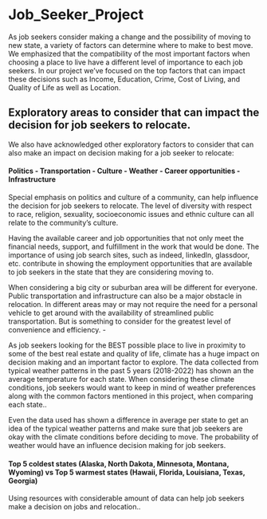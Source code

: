 # Job_Seeker_Project

As job seekers consider making a change and the possibility of moving to new state, a variety of factors can determine where to make to best move. We emphasized that the compatibility of the most important factors when choosing a place to live have a different level of importance to each job seekers. In our project we’ve focused on the top factors that can impact these decisions such as Income, Education, Crime, Cost of Living, and Quality of Life as well as Location.

## Exploratory areas to consider that can impact the decision for job seekers to relocate. 

We also have acknowledged other exploratory factors to consider that can also make an impact on decision making for a job seeker to relocate:
#### Politics - Transportation - Culture - Weather - Career opportunities - Infrastructure
Special emphasis on politics and culture of a community, can help influence the decision for job seekers to relocate. The level of diversity with respect to race, religion, sexuality, socioeconomic issues and ethnic culture can all relate to the community’s culture. 

Having the available career and job opportunities that not only meet the financial needs, support, and fulfillment in the work that would be done. The importance of using job search sites, such as indeed, linkedIn, glassdoor, etc. contribute in showing the employment opportunities that are available to job seekers in the state that they are considering moving to.

When considering a big city or suburban area will be different for everyone. Public transportation and infrastructure can also be a major obstacle in relocation. In different areas may or may not require the need for a personal vehicle to get around with the availability of streamlined public transportation. But is something to consider for the greatest level of convenience and efficiency. -

As job seekers looking for the BEST possible place to live in proximity to some of the best real estate and quality of life, climate has a huge impact on decision making and an important factor to explore. 
The data collected from typical weather patterns in the past 5 years (2018-2022) has shown an the average temperature for each state. When considering these climate conditions, job seekers would want to keep in mind of weather preferences along with the common factors mentioned in this project, when comparing each state..

Even the data used has shown a difference in average per state to get an idea of the typical weather patterns and make sure that job seekers are okay with the climate conditions before deciding to move. The probability of weather would have an influence decision making for job seekers.

#### Top 5 coldest states (Alaska, North Dakota, Minnesota, Montana, Wyoming) vs Top 5 warmest states (Hawaii, Florida, Louisiana, Texas, Georgia)

Using resources with considerable amount of data can help job seekers make a decision on jobs and relocation..
